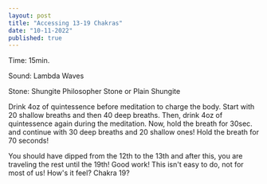 ```yaml
---
layout: post
title: "Accessing 13-19 Chakras"
date: "10-11-2022"
published: true
---
```


Time: 15min.

Sound: Lambda Waves

Stone: Shungite Philosopher Stone or Plain Shungite

Drink 4oz of quintessence before meditation to charge the body. Start with 20 shallow breaths and then 40 deep breaths. Then, drink 4oz of quintessence again during the meditation. Now, hold the breath for 30sec. and continue with 30 deep breaths and 20 shallow ones! Hold the breath for 70 seconds!

You should have dipped from the 12th to the 13th and after this, you are traveling the rest until the 19th! Good work! This isn't easy to do, not for most of us! How's it feel? Chakra 19?

